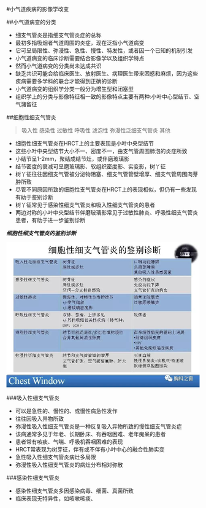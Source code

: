 #小气道疾病的影像学改变

##小气道病变的分类

- 细支气管炎是指细支气管炎症的总称
- 最初多指吸烟者气道周围的炎症，现在泛指小气道病变
- 它可呈局限性、弥漫性、急性、慢性、特发性，或者因一个已知的机制引发
- 小气道病变的临床诊断需要结合影像学以及组织学特点
- 然而小气道病变的分类尚未达成共识
- 缺乏共识可能会给临床医生、放射医生、病理医生带来困惑和麻烦，因为这些疾病需要多学科的联合才能得到正确的诊断
- 小气道病变的组织学分类一般分为增生型和闭塞型
- 组织学上的分类与影像特征相一致的影像特点主要有两种:小叶中心型结节、空气潴留征

##细胞性细支气管炎
>吸入性
> 感染性
> 过敏性
> 呼吸性
> 滤泡性
> 弥漫性泛细支气管炎
> 其他

- 细胞性细支气管炎在HRCT上的主要表现是小叶中央型结节
- 这些小叶中央型结节大小不一、密度不一，由支气管周围肺泡的炎症所致
- 小结节呈1-2mm，聚结成结节灶，或伴磨玻璃影
- 结节密度的衰减可呈磨玻璃影、软组织密度影、实变影，树丫征
- 树丫征往往因细支气管被分泌物阻塞、细支气管管壁增厚、细支气管周围肉芽肿所致
- 尽管不同原因所致的细胞性支气管炎在HRCT上的表现相似，但仍有一些发现有助于鉴别诊断
- 树丫征常见于感染性细支气管炎和吸入性细支气管炎的患者
- 两边对称的小叶中央型结节伴磨玻璃影常见于过敏性肺炎、呼吸性细支气管炎患者，有助于进一步鉴别诊断

***细胞性细支气管炎的鉴别诊断***


![](./_image/0-2.jpg)

###吸入性细支气管炎
- 可以是急性的、慢性的、或慢性病急性发作
- 往往因吸入异物所致
- 弥漫性吸入性细支气管炎是一种反复吸入异物所致的慢性细支气管炎症
- 该病通常多见于年老、长期卧床、有吞咽困难、老年痴呆的患者
- 患者常有咳痰、气喘、呼吸机吞咽困难的表现
- HRCT常表现为树芽征，伴有或不伴有小叶中心的融合性肺实变
- 急性吸入性细支气管炎病灶多局限
- 弥漫性吸入性细支气管炎的病灶分布相对弥散

###感染性细支气管炎
- 感染性细支气管炎多因感染病毒、细菌、真菌所致
- 临床表现无特异性，如咳嗽咳痰、
